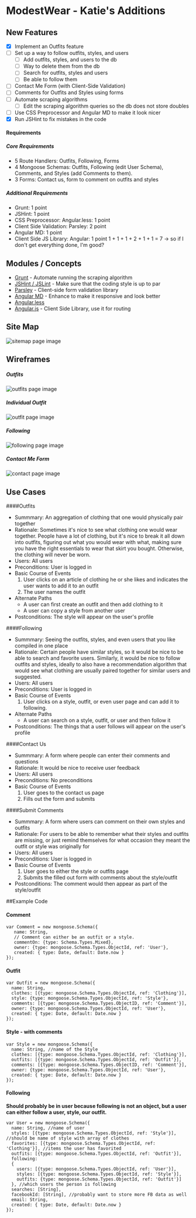 # ModestWear - Katie's Additions

## New Features
- [x] Implement an Outfits feature
- [ ] Set up a way to follow outfits, styles, and users
  - [ ] Add outfits, styles, and users to the db
  - [ ] Way to delete them from the db
  - [ ] Search for outfits, styles and users
  - [ ] Be able to follow them
- [ ] Contact Me Form (with Client-Side Validation)
- [ ] Comments for Outfits and Styles using forms
- [ ] Automate scraping algorithms 
  - [ ] Edit the scraping algorithm queries so the db does not store doubles
- [ ] Use CSS Preprocessor and Angular MD to make it look nicer
- [x] Run JSHint to fix mistakes in the code

#### Requirements
##### Core Requirements
- 5 Route Handlers: Outfits, Following, Forms
- 4 Mongoose Schemas: Outfits, Following (edit User Schema), Comments, and Styles (add Comments to them).
- 3 Forms: Contact us, form to comment on outfits and styles
##### Additional Requirements
- Grunt: 1 point
- JSHint: 1 point
- CSS Preprocessor: Angular.less: 1 point
- Client Side Validation: Parsley: 2 point
- Angular MD: 1 point
- Client Side JS Library: Angular: 1 point
1 + 1 + 1 + 2 + 1 + 1 = 7 -> so if I don't get everything done, I'm good?

## Modules / Concepts
- [Grunt](http://gruntjs.com/) - Automate running the scraping algorithm
- [JSHint / JSLint](http://jshint.com/) - Make sure that the coding style is up to par
- [Parsley](http://parsleyjs.org/) - Client-side form validation library
- [Angular MD](https://material.angularjs.org/latest/) - Enhance to make it responsive and look better
- [Angular.less](https://www.npmjs.com/package/angular-less)
- [Angular.js](https://angularjs.org/) - Client Side Library, use it for routing

## Site Map
![sitemap page image](/documentation/SiteMap.jpg?raw=true "SiteMap")

## Wireframes
##### Outfits
![outfits page image](/documentation/OutfitsPage.jpg?raw=true "OutfitsPage")
##### Individual Outfit
![outfit page image](/documentation/IndivOutfitPage.jpg?raw=true "IndivOutfit")
##### Following
![following page image](/documentation/FollowingPage.jpg?raw=true "FollowingPage")
##### Contact Me Form
![contact page image](/documentation/ContactMe.jpg?raw=true "Contact")


## Use Cases
####Outfits
- Summmary: An aggregation of clothing that one would physically pair together
- Rationale: Sometimes it's nice to see what clothing one would wear together. People have a lot of clothing, but it's nice to break it all down into outfits, figuring out what you would wear with what, making sure you have the right essentials to wear that skirt you bought. Otherwise, the clothing will never be worn.
- Users: All users
- Preconditions: User is logged in
- Basic Course of Events
  1. User clicks on an article of clothing he or she likes and indicates the user wants to add it to an outfit
  2. The user names the outfit
- Alternate Paths
  - A user can first create an outfit and then add clothing to it
  - A user can copy a style from another user
- Postconditions: The style will appear on the user's profile

####Following
- Summmary: Seeing the outfits, styles, and even users that you like compiled in one place
- Rationale: Certain people have similar styles, so it would be nice to be able to search and favorite users. Similarly, it would be nice to follow outfits and styles, ideally to also have a recommendation algorithm that would see what clothing are usually paired together for similar users and suggested. 
- Users: All users
- Preconditions: User is logged in
- Basic Course of Events
  1. User clicks on a style, outfit, or even user page and can add it to following.
- Alternate Paths
	- A user can search on a style, outfit, or user and then follow it
- Postconditions: The things that a user follows will appear on the user's profile

####Contact Us
- Summmary: A form where people can enter their comments and questions
- Rationale: It would be nice to receive user feedback
- Users: All users
- Preconditions: No preconditions
- Basic Course of Events
  1. User goes to the contact us page
  2. Fills out the form and submits

####Submit Comments
- Summmary: A form where users can comment on their own styles and outfits
- Rationale: For users to be able to remember what their styles and outfits are missing, or just remind themselves for what occasion they meant the outfit or style was originally for
- Users: All users
- Preconditions: User is logged in
- Basic Course of Events
  1. User goes to either the style or outfits page
  2. Submits the filled out form with comments about the style/outfit
- Postconditions: The comment would then appear as part of the style/outfit

##Example Code

#### Comment
```
var Comment = new mongoose.Schema({
   name: String,
   // Comment can either be an outfit or a style.
   commentOn: {type: Schema.Types.Mixed},
   owner: {type: mongoose.Schema.Types.ObjectId, ref: 'User'},
   created: { type: Date, default: Date.now }
});
```

#### Outfit
```
var Outfit = new mongoose.Schema({
  name: String,
  clothes: [{type: mongoose.Schema.Types.ObjectId, ref: 'Clothing'}],
  style: {type: mongoose.Schema.Types.ObjectId, ref: 'Style'},
  comments: [{type: mongoose.Schema.Types.ObjectID, ref: 'Comment'}],
  owner: {type: mongoose.Schema.Types.ObjectId, ref: 'User'},
  created: { type: Date, default: Date.now }
});
```

#### Style - with comments
```
var Style = new mongoose.Schema({
  name: String, //name of the Style
  clothes: [{type: mongoose.Schema.Types.ObjectId, ref: 'Clothing'}],
  outfits: [{type: mongoose.Schema.Types.ObjectId, ref: 'Outfit'}],
  comments: [{type: mongoose.Schema.Types.ObjectID, ref: 'Comment'}],
  owner: {type: mongoose.Schema.Types.ObjectId, ref: 'User'},
  created: { type: Date, default: Date.now }
});
```

#### Following
**Should probably be in user because following is not an object, but a user can either follow a user, style, our outfit.**
```
var User = new mongoose.Schema({
  name: String, //name of user
  styles: [{type: mongoose.Schema.Types.ObjectId, ref: 'Style'}], //should be name of style with array of clothes
  favorites: [{type: mongoose.Schema.Types.ObjectId, ref: 'Clothing'}], //items the user has favorited
  outfits: [{type: mongoose.Schema.Types.ObjectId, ref: 'Outfit'}],
  following:
  {
    users: [{type: mongoose.Schema.Types.ObjectId, ref: 'User'}],
    styles: [{type: mongoose.Schema.Types.ObjectId, ref: 'Style'}],
    outfits: {type: mongoose.Schema.Types.ObjectId, ref: 'Outfit'}]
  }, //which users the person is following
  searches: [String],
  facebookId: [String], //probably want to store more FB data as well
  email: String,
  created: { type: Date, default: Date.now }
});
```
